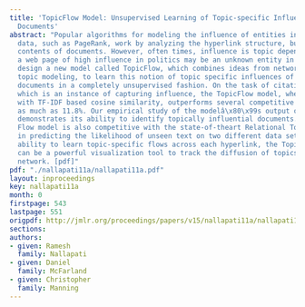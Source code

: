 ```yaml
---
title: 'TopicFlow Model: Unsupervised Learning of Topic-specific Influences of Hyperlinked
  Documents'
abstract: "Popular algorithms for modeling the influence of entities in networked
  data, such as PageRank, work by analyzing the hyperlink structure, but ignore the
  contents of documents. However, often times, influence is topic dependent, e.g.,
  a web page of high influence in politics may be an unknown entity in sports.  We
  design a new model called TopicFlow, which combines ideas from network flow and
  topic modeling, to learn this notion of topic specific influences of hyperlinked
  documents in a completely unsupervised fashion. On the task of citation recommendation,
  which is an instance of capturing influence, the TopicFlow model, when combined
  with TF-IDF based cosine similarity, outperforms several competitive baselines by
  as much as 11.8%. Our empirical study of the modelâ\x80\x99s output on ACL corpus
  demonstrates its ability to identify topically influential documents. The Topic-
  Flow model is also competitive with the state-of-theart Relational Topic Models
  in predicting the likelihood of unseen text on two different data sets. Due to its
  ability to learn topic-specific flows across each hyperlink, the TopicFlow model
  can be a powerful visualization tool to track the diffusion of topics across a citation
  network. [pdf]"
pdf: "./nallapati11a/nallapati11a.pdf"
layout: inproceedings
key: nallapati11a
month: 0
firstpage: 543
lastpage: 551
origpdf: http://jmlr.org/proceedings/papers/v15/nallapati11a/nallapati11a.pdf
sections: 
authors:
- given: Ramesh
  family: Nallapati
- given: Daniel
  family: McFarland
- given: Christopher
  family: Manning
---
```


